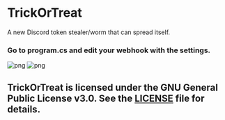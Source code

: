 # TrickOrTreat
A new Discord token stealer/worm that can spread itself.

### Go to program.cs and edit your webhook with the settings.

<img src="https://i.imgur.com/o50kz9w.png" alt="png">

<img src="https://i.imgur.com/KV9nmoE.png" alt="png">

## TrickOrTreat is licensed under the GNU General Public License v3.0. See the [LICENSE](https://github.com/extatent/TrickOrTreat/blob/main/LICENSE) file for details.
